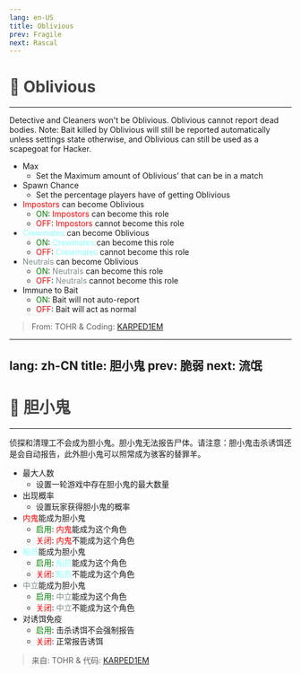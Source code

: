 ```yaml
---
lang: en-US
title: Oblivious
prev: Fragile
next: Rascal
---
```


# <font color=#424242>🤡 <b>Oblivious</b></font> <Badge text="Harmful" type="tip" vertical="middle"/>
---

Detective and Cleaners won't be Oblivious. Oblivious cannot report dead bodies. Note: Bait killed by Oblivious will still be reported automatically unless settings state otherwise, and Oblivious can still be used as a scapegoat for Hacker.
* Max
  * Set the Maximum amount of Oblivious’ that can be in a match
* Spawn Chance
  * Set the percentage players have of getting Oblivious
* <font color=red>Impostors</font> can become Oblivious
  * <font color=green>ON</font>: <font color=red>Impostors</font> can become this role
  * <font color=red>OFF</font>: <font color=red>Impostors</font> cannot become this role
* <font color=#8cffff>Crewmates</font> can become Oblivious
  * <font color=green>ON</font>: <font color=#8cffff>Crewmates</font> can become this role
  * <font color=red>OFF</font>: <font color=#8cffff>Crewmates</font> cannot become this role
* <font color=#7f8c8d>Neutrals</font> can become Oblivious
  * <font color=green>ON</font>: <font color=#7f8c8d>Neutrals</font> can become this role
  * <font color=red>OFF</font>: <font color=#7f8c8d>Neutrals</font> cannot become this role
* Immune to Bait
  * <font color=green>ON</font>: Bait will not auto-report
  * <font color=red>OFF</font>: Bait will act as normal

> From: TOHR & Coding: [KARPED1EM](https://github.com/KARPED1EM)

---
lang: zh-CN
title: 胆小鬼
prev: 脆弱
next: 流氓
---

# <font color=#424242>🤡 <b>胆小鬼</b></font> <Badge text="有害类" type="tip" vertical="middle"/>
---

侦探和清理工不会成为胆小鬼。胆小鬼无法报告尸体。请注意：胆小鬼击杀诱饵还是会自动报告，此外胆小鬼可以照常成为骇客的替罪羊。
* 最大人数
  * 设置一轮游戏中存在胆小鬼的最大数量
* 出现概率
  * 设置玩家获得胆小鬼的概率
* <font color=red>内鬼</font>能成为胆小鬼
  * <font color=green>启用</font>: <font color=red>内鬼</font>能成为这个角色
  * <font color=red>关闭</font>: <font color=red>内鬼</font>不能成为这个角色
* <font color=#8cffff>船员</font>能成为胆小鬼
  * <font color=green>启用</font>: <font color=#8cffff>船员</font>能成为这个角色
  * <font color=red>关闭</font>: <font color=#8cffff>船员</font>不能成为这个角色
* <font color=#7f8c8d>中立</font>能成为胆小鬼
  * <font color=green>启用</font>: <font color=#7f8c8d>中立</font>能成为这个角色
  * <font color=red>关闭</font>: <font color=#7f8c8d>中立</font>不能成为这个角色
* 对诱饵免疫
  * <font color=green>启用</font>: 击杀诱饵不会强制报告
  * <font color=red>关闭</font>: 正常报告诱饵

> 来自: TOHR & 代码: [KARPED1EM](https://github.com/KARPED1EM)
